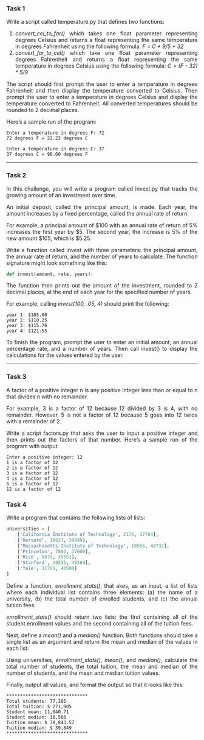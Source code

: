 <style>
    * {
        text-align: justify;
    }
</style>

### Task 1

Write a script called temperature.py that defines two functions:

1. _convert_cel_to_far()_ which takes one float parameter representing degrees Celsius and returns a float representing the same temperature in degrees Fahrenheit using the following formula:
   _F = C \* 9/5 + 32_
2. _convert_far_to_cel()_ which take one float parameter representing degrees Fahrenheit and returns a float representing the same temperature in degrees Celsius using the following formula:
   _C = (F - 32) \* 5/9_

The script should first prompt the user to enter a temperature in degrees Fahrenheit and then display the temperature converted to Celsius. Then prompt the user to enter a temperature in degrees Celsius and display the temperature converted to Fahrenheit. All converted temperatures should be rounded to 2 decimal places.

Here’s a sample run of the program:

```
Enter a temperature in degrees F: 72
72 degrees F = 22.22 degrees C

Enter a temperature in degrees C: 37
37 degrees C = 98.60 degrees F
```

<hr />

### Task 2

In this challenge, you will write a program called invest.py that tracks the growing amount of an investment over time.

An initial deposit, called the principal amount, is made. Each year, the amount increases by a fixed percentage, called the annual rate of return.

For example, a principal amount of \$100 with an annual rate of return of 5% increases the first year by \$5. The second year, the increase is 5% of the new amount \$105, which is \$5.25.

Write a function called invest with three parameters: the principal amount, the annual rate of return, and the number of years to calculate. The function signature might look something like this:

```python
def invest(amount, rate, years):
```

The function then prints out the amount of the investment, rounded to 2 decimal places, at the end of each year for the specified number of years.

For example, calling _invest(100, .05, 4)_ should print the following:

```
year 1: $105.00
year 2: $110.25
year 3: $115.76
year 4: $121.55
```

To finish the program, prompt the user to enter an initial amount, an annual percentage rate, and a number of years. Then call invest() to display the calculations for the values entered by the user.

<hr />

### Task 3

A factor of a positive integer n is any positive integer less than or equal to n that divides n with no remainder.

For example, 3 is a factor of 12 because 12 divided by 3 is 4, with no remainder. However, 5 is not a factor of 12 because 5 goes into 12 twice with a remainder of 2.

Write a script factors.py that asks the user to input a positive integer and then prints out the factors of that number. Here’s a sample run of the program with output:

```
Enter a positive integer: 12
1 is a factor of 12
2 is a factor of 12
3 is a factor of 12
4 is a factor of 12
6 is a factor of 12
12 is a factor of 12
```

### Task 4

Write a program that contains the following lists of lists:

```python
universities = [
    ['California Institute of Technology', 2175, 37704],
    ['Harvard', 19627, 39849],
    ['Massachusetts Institute of Technology', 10566, 40732],
    ['Princeton', 7802, 37000],
    ['Rice', 5879, 35551],
    ['Stanford', 19535, 40569],
    ['Yale', 11701, 40500]
]
```

Define a function, _enrollment_stats()_, that akes, as an input, a list of lists where each individual list contains three elements: (a) the name of a university, (b) the total number of enrolled students, and (c) the annual tuition fees.

_enrollment_stats()_ should return two lists: the first containing all of the student enrollment values and the second containing all of the tuition fees.

Next, define a _mean()_ and a _median()_ function. Both functions should take a single list as an argument and return the mean and median of the values in each list.

Using universities, _enrollment_stats()_, _mean()_, and _median()_, calculate the total number of students, the total tuition, the mean and median of the number of students, and the mean and median tuition values.

Finally, output all values, and format the output so that it looks like this:

```
******************************
Total students: 77,285
Total tuition: $ 271,905
Student mean: 11,040.71
Student median: 10,566
Tuition mean: $ 38,843.57
Tuition median: $ 39,849
******************************
```
